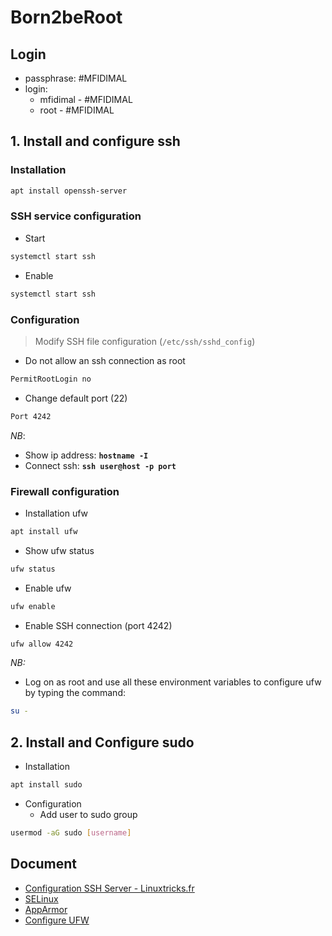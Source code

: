 # Born2beRoot

## Login

- passphrase: #MFIDIMAL
- login:
  - mfidimal - #MFIDIMAL
  - root - #MFIDIMAL

## 1. Install and configure ssh

### Installation

```bash
apt install openssh-server
```

### SSH service configuration

- Start

```bash
systemctl start ssh
```

- Enable

```bash
systemctl start ssh
```

### Configuration

> Modify SSH file configuration (`/etc/ssh/sshd_config`)

- Do not allow an ssh connection as root

```bash
PermitRootLogin no
```

- Change default port (22)

```bash
Port 4242
```

*NB*:

- Show ip address: **`hostname -I`**
- Connect ssh: **`ssh user@host -p port`**

### Firewall configuration

- Installation ufw

```bash
apt install ufw
```

- Show ufw status

```bash
ufw status
```

- Enable ufw

```bash
ufw enable
```

- Enable SSH connection (port 4242)

```bash
ufw allow 4242
```

*NB:*

- Log on as root and use all these environment variables to configure ufw by typing the command:

```bash
su -
```

## 2. Install and Configure sudo

- Installation

```bash
apt install sudo
```

- Configuration
  - Add user to sudo group

```bash
usermod -aG sudo [username]
```

## Document

- [Configuration SSH Server - Linuxtricks.fr](https://www.linuxtricks.fr/wiki/ssh-installer-et-configurer-un-serveur-ssh)
- [SELinux](https://www.redhat.com/fr/topics/linux/what-is-selinux)
- [AppArmor](https://doc.ubuntu-fr.org/apparmor)
- [Configure UFW](https://www.tecmint.com/setup-ufw-firewall-on-ubuntu-and-debian/)
